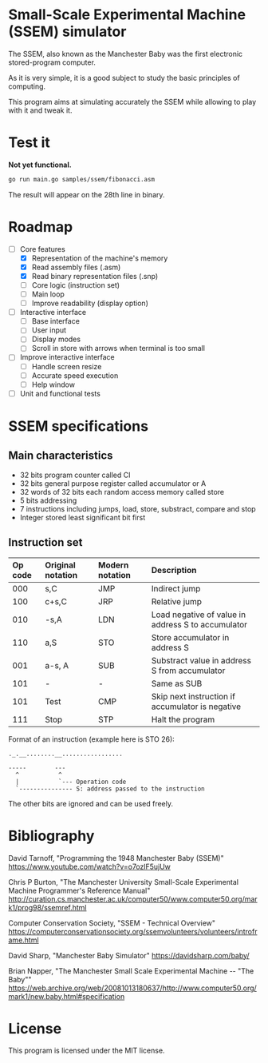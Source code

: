 # Small-Scale Experimental Machine (SSEM) simulator

The SSEM, also known as the Manchester Baby was the first electronic stored-program computer.

As it is very simple, it is a good subject to study the basic principles of computing.

This program aims at simulating accurately the SSEM while allowing to play with it and tweak it.

# Test it

**Not yet functional.**

```sh
go run main.go samples/ssem/fibonacci.asm
```
The result will appear on the 28th line in binary.

# Roadmap

- [ ] Core features
  - [x] Representation of the machine's memory
  - [x] Read assembly files (.asm)
  - [x] Read binary representation files (.snp)
  - [ ] Core logic (instruction set)
  - [ ] Main loop
  - [ ] Improve readability (display option)
- [ ] Interactive interface
  - [ ] Base interface
  - [ ] User input
  - [ ] Display modes
  - [ ] Scroll in store with arrows when terminal is too small
- [ ] Improve interactive interface
  - [ ] Handle screen resize
  - [ ] Accurate speed execution
  - [ ] Help window
- [ ] Unit and functional tests

# SSEM specifications

## Main characteristics

- 32 bits program counter called CI
- 32 bits general purpose register called accumulator or A
- 32 words of 32 bits each random access memory called store
- 5 bits addressing
- 7 instructions including jumps, load, store, substract, compare and stop
- Integer stored least significant bit first

## Instruction set

| Op code | Original notation | Modern notation | Description                                        |
| :------ | :---------------- | :-------------- | :------------------------------------------------- |
| 000     | s,C               | JMP             | Indirect jump                                      |
| 100     | c+s,C             | JRP             | Relative jump                                      |
| 010     | -s,A              | LDN             | Load negative of value in address S to accumulator |
| 110     | a,S               | STO             | Store accumulator in address S                     |
| 001     | a-s, A            | SUB             | Substract value in address S from accumulator      |
| 101     | -                 | -               | Same as SUB                                        |
| 101     | Test              | CMP             | Skip next instruction if accumulator is negative   |
| 111     | Stop              | STP             | Halt the program                                   |

Format of an instruction (example here is STO 26):
```
._.__........__.................

-----        ---
  ^           ^
  |           `--- Operation code
  `--------------- S: address passed to the instruction
```
The other bits are ignored and can be used freely.

# Bibliography

David Tarnoff, "Programming the 1948 Manchester Baby (SSEM)" https://www.youtube.com/watch?v=o7ozlF5ujUw

Chris P Burton, "The Manchester University Small-Scale Experimental Machine Programmer's Reference Manual" http://curation.cs.manchester.ac.uk/computer50/www.computer50.org/mark1/prog98/ssemref.html

Computer Conservation Society, "SSEM - Technical Overview" https://computerconservationsociety.org/ssemvolunteers/volunteers/introframe.html

David Sharp, "Manchester Baby Simulator" https://davidsharp.com/baby/

Brian Napper, "The Manchester Small Scale Experimental Machine -- "The Baby""
https://web.archive.org/web/20081013180637/http://www.computer50.org/mark1/new.baby.html#specification

# License

This program is licensed under the MIT license.


